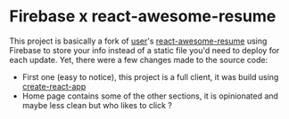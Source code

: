 # Firebase x react-awesome-resume

This project is basically a fork of [user](https://github.com/deltaskelta/)'s [react-awesome-resume](https://github.com/deltaskelta/react-awesome-resume) using Firebase to store your info instead of a static file you'd need to deploy for each update. Yet, there were a few changes made to the source code:

- First one (easy to notice), this project is a full client, it was build using [create-react-app](https://github.com/facebook/create-react-app)
- Home page contains some of the other sections, it is opinionated and maybe less clean but who likes to click ?
